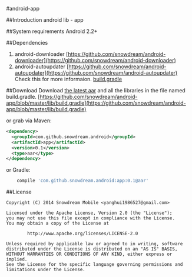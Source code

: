 #android-app

##Introduction
android lib - app

##System requirements
Android 2.2+

##Dependencies
1. android-downloader [https://github.com/snowdream/android-downloader](https://github.com/snowdream/android-downloader)
2. android-autoupdater [https://github.com/snowdream/android-autoupdater](https://github.com/snowdream/android-autoupdater)
Check this for more informaion. [build.gradle](https://github.com/snowdream/android-app/blob/master/lib/build.gradle)


##Download
Download [the latest aar][1] and all the libraries in the file named build.gradle.
[https://github.com/snowdream/android-app/blob/master/lib/build.gradle](https://github.com/snowdream/android-app/blob/master/lib/build.gradle)

or grab via Maven:

```xml
<dependency>
  <groupId>com.github.snowdream.android</groupId>
  <artifactId>app</artifactId>
  <version>0.1</version>
  <type>aar</type>
</dependency>
```

or Gradle:
```groovy
    compile 'com.github.snowdream.android:app:0.1@aar'
```

##License
```
Copyright (C) 2014 Snowdream Mobile <yanghui1986527@gmail.com>

Licensed under the Apache License, Version 2.0 (the "License");
you may not use this file except in compliance with the License.
You may obtain a copy of the License at

        http://www.apache.org/licenses/LICENSE-2.0

Unless required by applicable law or agreed to in writing, software
distributed under the License is distributed on an "AS IS" BASIS,
WITHOUT WARRANTIES OR CONDITIONS OF ANY KIND, either express or implied.
See the License for the specific language governing permissions and
limitations under the License.
```

[1]:https://oss.sonatype.org/service/local/artifact/maven/redirect?r=releases&g=com.github.snowdream.android&a=app&v=0.1&e=aar